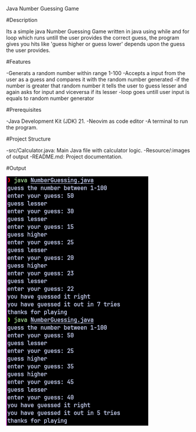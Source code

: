 Java Number Guessing Game

#Description

Its a simple java Number Guessing Game written in java using while and for loop which runs untill the user provides the correct guess,
the program gives you hits like 'guess higher or guess lower' depends upon the guess the user provides.

#Features

-Generats a random number within range 1-100
-Accepts a input from the user as a guess and compares it with the random number generated
-if the number is greater that random number it tells the user to guess lesser and again asks for input and viceversa if its lesser
-loop goes untill user input is equals to random number generator

#Prerequisites

-Java Development Kit (JDK) 21.
-Neovim as code editor
-A terminal to run the program.

#Project Structure

-src/Calculator.java: Main Java file with calculator logic.
-Resource/:images of output
-README.md: Project documentation.

#Output


![output](Resource/numberguessgame-output.png)
